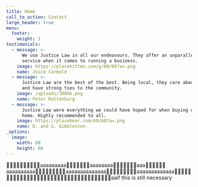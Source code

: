 ```yaml
---
title: Home
call_to_action: Contact
large_header: true
menu:
  footer:
    weight: 1
testimonials:
  - message: >-
      We use Justice Law in all our endeavours. They offer an unparalleled
      service when it comes to running a business.
    image: https://placekitten.com/g/60/60?a=.png
    name: Joice Carmold
  - message: >-
      Justice Law are the best of the best. Being local, they care about people
      and have strong ties to the community.
    image: /uploads/300kb.png
    name: Peter Rottenburg
  - message: >-
      Justice Law were everything we could have hoped for when buying our first
      home. Highly recommended to all.
    image: https://placebear.com/60/60?a=.png
    name: D. and G. Gibbleston
_options:
  image:
    width: 60
    height: 60
---
```

🐢🐢🐢🐢🐢🐢🐢🐢🐢🐢aaaaaaaaa🐢🐢🐢🐢🐢🐢🐢aaaaaaaa🐢🐢🐢🐢🐢🐢🐢aaa🐢🐢🐢🐢🐢🐢aaaaaaaaaa🐢🐢🐢🐢🐢🐢🐢🐢🐢aaaaaaaaaaaaaa🐢🐢🐢🐢🐢🐢🐢🐢🐢aaaaaaaaaaaaa🐢🐢🐢🐢🐢🐢🐢🐢🐢🐢🐢🐢🐢🐢🐢🐢🐢🐢🐢🐢🐢🐢🐢🐢🐢🐢🐢🐢🐢🐢🐢🐢🐢🐢🐢🐢aaif this is still necessary